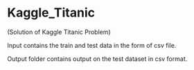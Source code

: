 # Kaggle_Titanic
(Solution of Kaggle Titanic Problem)

Input contains the train and test data in the form of csv file.

Output folder contains output on the test dataset in csv format.
